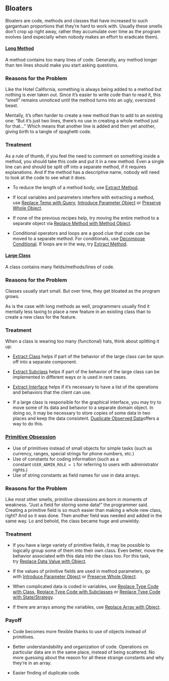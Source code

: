 ## Bloaters

Bloaters are code, methods and classes that have increased to such gargantuan proportions that they’re hard to work with. Usually these smells don’t crop up right away, rather they accumulate over time as the program evolves (and especially when nobody makes an effort to eradicate them).

#### [Long Method](https://refactoring.guru/smells/long-method)

A method contains too many lines of code. Generally, any method longer than ten lines should make you start asking questions.

### Reasons for the Problem

Like the Hotel California, something is always being added to a method but nothing is ever taken out. Since it’s easier to write code than to read it, this “smell” remains unnoticed until the method turns into an ugly, oversized beast.

Mentally, it’s often harder to create a new method than to add to an existing one: “But it’s just two lines, there’s no use in creating a whole method just for that...” Which means that another line is added and then yet another, giving birth to a tangle of spaghetti code.

### Treatment

As a rule of thumb, if you feel the need to comment on something inside a method, you should take this code and put it in a new method. Even a single line can and should be split off into a separate method, if it requires explanations. And if the method has a descriptive name, nobody will need to look at the code to see what it does.

- To reduce the length of a method body, use [Extract Method](https://refactoring.guru/extract-method).

- If local variables and parameters interfere with extracting a method, use [Replace Temp with Query](https://refactoring.guru/replace-temp-with-query), [Introduce Parameter Object](https://refactoring.guru/introduce-parameter-object) or [Preserve Whole Object](https://refactoring.guru/preserve-whole-object).

- If none of the previous recipes help, try moving the entire method to a separate object via [Replace Method with Method Object](https://refactoring.guru/replace-method-with-method-object).

- Conditional operators and loops are a good clue that code can be moved to a separate method. For conditionals, use [Decompose Conditional](https://refactoring.guru/decompose-conditional). If loops are in the way, try [Extract Method](https://refactoring.guru/extract-method).

#### [Large Class](https://refactoring.guru/smells/large-class)

A class contains many fields/methods/lines of code.

### Reasons for the Problem

Classes usually start small. But over time, they get bloated as the program grows.

As is the case with long methods as well, programmers usually find it mentally less taxing to place a new feature in an existing class than to create a new class for the feature.

### Treatment

When a class is wearing too many (functional) hats, think about splitting it up:

- [Extract Class](https://refactoring.guru/extract-class) helps if part of the behavior of the large class can be spun off into a separate component.

- [Extract Subclass](https://refactoring.guru/extract-subclass) helps if part of the behavior of the large class can be implemented in different ways or is used in rare cases.

- [Extract Interface](https://refactoring.guru/extract-interface) helps if it’s necessary to have a list of the operations and behaviors that the client can use.

- If a large class is responsible for the graphical interface, you may try to move some of its data and behavior to a separate domain object. In doing so, it may be necessary to store copies of some data in two places and keep the data consistent. [Duplicate Observed Data](https://refactoring.guru/duplicate-observed-data)offers a way to do this.

### [Primitive Obsession](https://refactoring.guru/smells/primitive-obsession)

- Use of primitives instead of small objects for simple tasks (such as currency, ranges, special strings for phone numbers, etc.)
- Use of constants for coding information (such as a constant `USER_ADMIN_ROLE = 1` for referring to users with administrator rights.)
- Use of string constants as field names for use in data arrays.

### Reasons for the Problem

Like most other smells, primitive obsessions are born in moments of weakness. “Just a field for storing some data!” the programmer said. Creating a primitive field is so much easier than making a whole new class, right? And so it was done. Then another field was needed and added in the same way. Lo and behold, the class became huge and unwieldy.

### Treatment

- If you have a large variety of primitive fields, it may be possible to logically group some of them into their own class. Even better, move the behavior associated with this data into the class too. For this task, try [Replace Data Value with Object](https://refactoring.guru/replace-data-value-with-object).

- If the values of primitive fields are used in method parameters, go with [Introduce Parameter Object](https://refactoring.guru/introduce-parameter-object) or [Preserve Whole Object](https://refactoring.guru/preserve-whole-object).

- When complicated data is coded in variables, use [Replace Type Code with Class](https://refactoring.guru/replace-type-code-with-class), [Replace Type Code with Subclasses](https://refactoring.guru/replace-type-code-with-subclasses) or [Replace Type Code with State/Strategy](https://refactoring.guru/replace-type-code-with-state-strategy).

- If there are arrays among the variables, use [Replace Array with Object](https://refactoring.guru/replace-array-with-object).

### Payoff

- Code becomes more flexible thanks to use of objects instead of primitives.

- Better understandability and organization of code. Operations on particular data are in the same place, instead of being scattered. No more guessing about the reason for all these strange constants and why they’re in an array.

- Easier finding of duplicate code.

